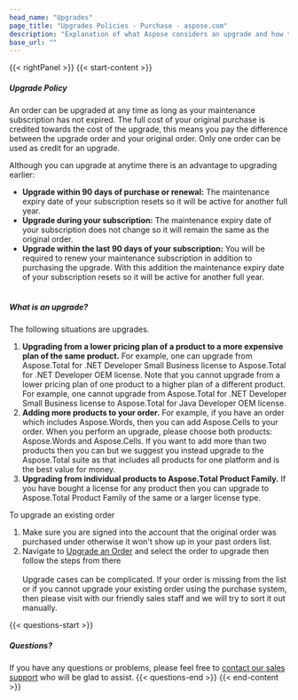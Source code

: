```yaml
---
head_name: "Upgrades"
page_title: "Upgrades Policies - Purchase - aspose.com"
description: "Explanation of what Aspose considers an upgrade and how to order one to receive a discount."
base_url: ""
---
```

{{< rightPanel >}}
{{< start-content >}} 
##### **Upgrade Policy**
An order can be upgraded at any time as long as your maintenance subscription has not expired. The full cost of your original purchase is credited towards the cost of the upgrade, this means you pay the difference between the upgrade order and your original order. Only one order can be used as credit for an upgrade.

Although you can upgrade at anytime there is an advantage to upgrading earlier:

* **Upgrade within 90 days of purchase or renewal:** The maintenance expiry date of your subscription resets so it will be active for another full year.
* **Upgrade during your subscription:** The maintenance expiry date of your subscription does not change so it will remain the same as the original order.
* **Upgrade within the last 90 days of your subscription:** You will be required to renew your maintenance subscription in addition to purchasing the upgrade. With this addition the maintenance expiry date of your subscription resets so it will be active for another full year.   
&nbsp;  
##### **What is an upgrade?**
The following situations are upgrades.

1. **Upgrading from a lower pricing plan of a product to a more expensive plan of the same product.** For example, one can upgrade from Aspose.Total for .NET Developer Small Business license to Aspose.Total for .NET Developer OEM license. Note that you cannot upgrade from a lower pricing plan of one product to a higher plan of a different product. For example, one cannot upgrade from Aspose.Total for .NET Developer Small Business license to Aspose.Total for Java Developer OEM license.
2. **Adding more products to your order.** For example, if you have an order which includes Aspose.Words, then you can add Aspose.Cells to your order. When you perform an upgrade, please choose both products: Aspose.Words and Aspose.Cells. If you want to add more than two products then you can but we suggest you instead upgrade to the Aspose.Total suite as that includes all products for one platform and is the best value for money.
3. **Upgrading from individual products to Aspose.Total Product Family.** If you have bought a license for any product then you can upgrade to Aspose.Total Product Family of the same or a larger license type.  

To upgrade an existing order

1. Make sure you are signed into the account that the original order was purchased under otherwise it won't show up in your past orders list.
2. Navigate to [Upgrade an Order](https://purchase.aspose.com/orders) and select the order to upgrade then follow the steps from there  
&nbsp;  
Upgrade cases can be complicated. If your order is missing from the list or if you cannot upgrade your existing order using the purchase system, then please visit with our friendly sales staff and we will try to sort it out manually.  

{{< questions-start >}}
##### **Questions?**
If you have any questions or problems, please feel free to [contact our sales support](https://about.aspose.com/contact/) who will be glad to assist.
{{< questions-end >}}
{{< end-content >}}
